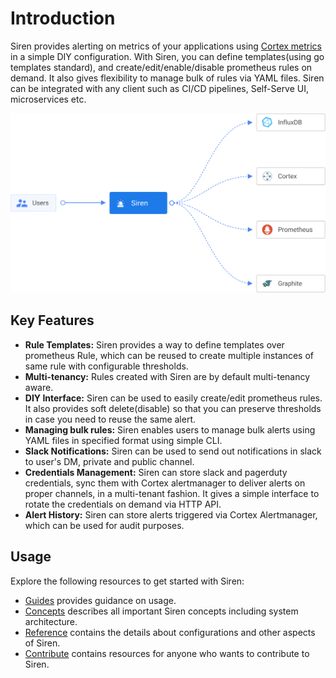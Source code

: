 # Introduction

Siren provides alerting on metrics of your applications using [Cortex metrics](https://cortexmetrics.io/) in a simple
DIY configuration. With Siren, you can define templates(using go templates standard), and create/edit/enable/disable
prometheus rules on demand. It also gives flexibility to manage bulk of rules via YAML files. Siren can be integrated
with any client such as CI/CD pipelines, Self-Serve UI, microservices etc.

![Siren Architecture](/img/overview.svg)

## Key Features

- **Rule Templates:** Siren provides a way to define templates over prometheus Rule, which can be reused to create
  multiple instances of same rule with configurable thresholds.
- **Multi-tenancy:** Rules created with Siren are by default multi-tenancy aware.
- **DIY Interface:** Siren can be used to easily create/edit prometheus rules. It also provides soft delete(disable)
  so that you can preserve thresholds in case you need to reuse the same alert.
- **Managing bulk rules:** Siren enables users to manage bulk alerts using YAML files in specified format using simple
  CLI.
- **Slack Notifications:** Siren can be used to send out notifications in slack to user's DM, private and public
  channel.
- **Credentials Management:** Siren can store slack and pagerduty credentials, sync them with Cortex alertmanager to
  deliver alerts on proper channels, in a multi-tenant fashion. It gives a simple interface to rotate the credentials on
  demand via HTTP API.
- **Alert History:** Siren can store alerts triggered via Cortex Alertmanager, which can be used for audit purposes.

## Usage

Explore the following resources to get started with Siren:

- [Guides](./guides/overview.md) provides guidance on usage.
- [Concepts](./concepts/overview.md) describes all important Siren concepts including system architecture.
- [Reference](./reference/configuration.md) contains the details about configurations and other aspects of Siren.
- [Contribute](./contribute/contribution.md) contains resources for anyone who wants to contribute to Siren.
